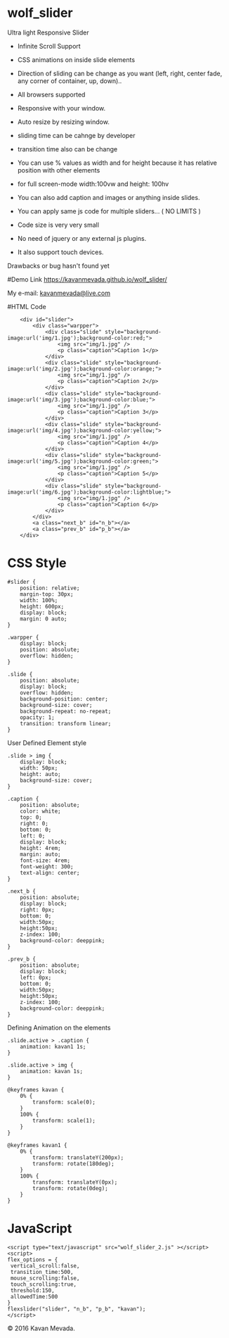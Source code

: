 # wolf_slider

Ultra light Responsive Slider

- Infinite Scroll Support
- CSS animations on inside slide elements
- Direction of sliding can be change as you want (left, right, center fade, any corner of container, up, down)..
- All browsers supported
- Responsive with your window.
- Auto resize by resizing window.
- sliding time can be cahnge by developer
- transition time also can be change
- You can use % values as width and for height because it has relative position with other elements
- for full screen-mode width:100vw and height: 100hv
- You can also add caption and images or anything inside slides.


- You can apply same js code for multiple sliders... ( NO LIMITS )
- Code size is very very small
- No need of jquery or any external js plugins.
- It also support touch devices.


Drawbacks or bug hasn't found yet


#Demo
Link https://kavanmevada.github.io/wolf_slider/

My e-mail: kavanmevada@live.com


#HTML Code
```
	<div id="slider">
		<div class="warpper">
			<div class="slide" style="background-image:url('img/1.jpg');background-color:red;">
				<img src="img/1.jpg" />
				<p class="caption">Caption 1</p>
			</div>
			<div class="slide" style="background-image:url('img/2.jpg');background-color:orange;">
				<img src="img/1.jpg" />
				<p class="caption">Caption 2</p>
			</div>
			<div class="slide" style="background-image:url('img/3.jpg');background-color:blue;">
				<img src="img/1.jpg" />
				<p class="caption">Caption 3</p>
			</div>
			<div class="slide" style="background-image:url('img/4.jpg');background-color:yellow;">
				<img src="img/1.jpg" />
				<p class="caption">Caption 4</p>
			</div>
			<div class="slide" style="background-image:url('img/5.jpg');background-color:green;">
				<img src="img/1.jpg" />
				<p class="caption">Caption 5</p>
			</div>
			<div class="slide" style="background-image:url('img/6.jpg');background-color:lightblue;">
				<img src="img/1.jpg" />
				<p class="caption">Caption 6</p>
			</div>
		</div>
		<a class="next_b" id="n_b"></a>
		<a class="prev_b" id="p_b"></a>
	</div>
```

# CSS Style
```
#slider {
	position: relative;
	margin-top: 30px;
	width: 100%;
	height: 600px;
	display: block;
	margin: 0 auto;
}

.warpper {
	display: block;
	position: absolute;
	overflow: hidden;
}

.slide {
	position: absolute;
	display: block;
	overflow: hidden;
	background-position: center;
	background-size: cover;
	background-repeat: no-repeat;
	opacity: 1;
	transition: transform linear;
}
```
User Defined Element style
```
.slide > img {
	display: block;
	width: 50px;
	height: auto;
	background-size: cover;
}

.caption {
	position: absolute;
	color: white;
	top: 0;
	right: 0;
	bottom: 0;
	left: 0;
	display: block;
	height: 4rem;
	margin: auto;
	font-size: 4rem;
	font-weight: 300;
	text-align: center;
}
```
```
.next_b {
	position: absolute;
	display: block;
	right: 0px;
	bottom: 0;
	width:50px;
	height:50px;
	z-index: 100;
	background-color: deeppink;
}

.prev_b {
	position: absolute;
	display: block;
	left: 0px;
	bottom: 0;
	width:50px;
	height:50px;
	z-index: 100;
	background-color: deeppink;
}
```
Defining Animation on the elements

```
.slide.active > .caption {
	animation: kavan1 1s;
}

.slide.active > img {
	animation: kavan 1s;
}

@keyframes kavan {
	0% {
		transform: scale(0);
	}
	100% {
		transform: scale(1);
	}
}

@keyframes kavan1 {
	0% {
		transform: translateY(200px);
		transform: rotate(180deg);
	}
	100% {
		transform: translateY(0px);
		transform: rotate(0deg);
	}
}
```

# JavaScript
```
<script type="text/javascript" src="wolf_slider_2.js" ></script>
<script>
flex_options = {
 vertical_scroll:false,
 transition_time:500,
 mouse_scrolling:false,
 touch_scrolling:true,
 threshold:150,
 allowedTime:500
}
flexslider("slider", "n_b", "p_b", "kavan");
</script>
```

© 2016 Kavan Mevada.
